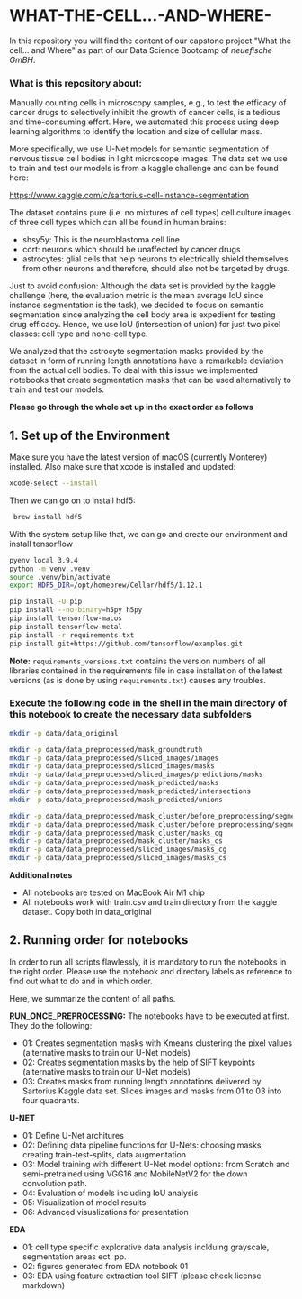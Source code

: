 # WHAT-THE-CELL...-AND-WHERE-

In this repository you will find the content of our capstone project "What the cell... and Where" as part of our Data Science Bootcamp of *neuefische GmBH*.

### What is this repository about:
Manually counting cells in microscopy samples, e.g., to test the efficacy of cancer drugs to selectively inhibit the growth of cancer cells, is a tedious and time-consuming effort. Here, we automated this process using deep learning algorithms to identify the location and size of cellular mass.

More specifically, we use U-Net models for semantic segmentation of nervous tissue cell bodies in light microscope images. The data set we use to train and test our models is from a kaggle challenge and can be found here:

https://www.kaggle.com/c/sartorius-cell-instance-segmentation

The dataset contains pure (i.e. no mixtures of cell types) cell culture images of three cell types which can all be found in human brains: 

* shsy5y: This is the neuroblastoma cell line
* cort: neurons which should be unaffected by cancer drugs
* astrocytes: glial cells that help neurons to electrically shield themselves from other neurons and therefore, should also not be targeted by drugs.

Just to avoid confusion: Although the data set is provided by the kaggle challenge (here, the evaluation metric is the mean average IoU since instance segmentation is the task), we decided to focus on semantic segmentation since analyzing the cell body area is expedient for testing drug efficacy. Hence, we use IoU (intersection of union) for just two pixel classes: cell type and none-cell type.

We analyzed that the astrocyte segmentation masks provided by the dataset in form of running length annotations have a remarkable deviation from the actual cell bodies. To deal with this issue we implemented notebooks that create segmentation masks that can be used alternatively to train and test our models.

**Please go through the whole set up in the exact order as follows**


## 1. Set up of the Environment
Make sure you have the latest version of macOS (currently Monterey) installed.
Also make sure that xcode is installed and updated: 

```BASH
xcode-select --install
```

Then we can go on to install hdf5:

```BASH
 brew install hdf5
```
With the system setup like that, we can go and create our environment and install tensorflow

```BASH
pyenv local 3.9.4
python -m venv .venv
source .venv/bin/activate
export HDF5_DIR=/opt/homebrew/Cellar/hdf5/1.12.1

pip install -U pip
pip install --no-binary=h5py h5py
pip install tensorflow-macos
pip install tensorflow-metal
pip install -r requirements.txt
pip install git+https://github.com/tensorflow/examples.git
```
**Note:** `requirements_versions.txt` contains the version numbers of all libraries contained in the requirements file in case installation of the latest versions (as is done by using `requirements.txt`) causes any troubles.

### Execute the following code in the shell in the main directory of this notebook to create the necessary data subfolders

```BASH
mkdir -p data/data_original

mkdir -p data/data_preprocessed/mask_groundtruth
mkdir -p data/data_preprocessed/sliced_images/images
mkdir -p data/data_preprocessed/sliced_images/masks
mkdir -p data/data_preprocessed/sliced_images/predictions/masks
mkdir -p data/data_preprocessed/mask_predicted/masks
mkdir -p data/data_preprocessed/mask_predicted/intersections
mkdir -p data/data_preprocessed/mask_predicted/unions

mkdir -p data/data_preprocessed/mask_cluster/before_preprocessing/segmented_img
mkdir -p data/data_preprocessed/mask_cluster/before_preprocessing/segmented_img_sift
mkdir -p data/data_preprocessed/mask_cluster/masks_cg
mkdir -p data/data_preprocessed/mask_cluster/masks_cs
mkdir -p data/data_preprocessed/sliced_images/masks_cg
mkdir -p data/data_preprocessed/sliced_images/masks_cs
```

**Additional notes**
* All notebooks are tested on MacBook Air M1 chip
* All notebooks work with train.csv and train directory from the kaggle dataset. Copy both in data_original

## 2. Running order for notebooks

In order to run all scripts flawlessly, it is mandatory to run the notebooks in the right order. Please use the notebook and directory labels as reference to find out what to do and in which order.

Here, we summarize the content of all paths.

**RUN_ONCE_PREPROCESSING:** The notebooks have to be executed at first. They do the following:
* 01: Creates segmentation masks with Kmeans clustering the pixel values (alternative masks to train our U-Net models)
* 02: Creates segmentation masks by the help of SIFT keypoints (alternative masks to train our U-Net models)
* 03: Creates masks from running length annotations delivered by Sartorius Kaggle data set. Slices images and masks from 01 to 03 into four quadrants.

**U-NET**
* 01: Define U-Net architures
* 02: Defining data pipeline functions for U-Nets: choosing masks, creating train-test-splits, data augmentation
* 03: Model training with different U-Net model options: from Scratch and semi-pretrained using VGG16 and MobileNetV2 for the down convolution path.
* 04: Evaluation of models including IoU analysis
* 05: Visualization of model results
* 06: Advanced visualizations for presentation

**EDA**
* 01: cell type specific explorative data analysis inclduing grayscale, segmentation areas ect. pp.
* 02: figures generated from EDA notebook 01
* 03: EDA using feature extraction tool SIFT (please check license markdown)


